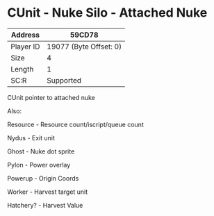 #  CUnit - Nuke Silo - Attached Nuke
Address   | 59CD78
----------|-------------
Player ID | 19077 (Byte Offset: 0)
Size 	  | 4
Length 	  | 1
SC:R      | Supported

CUnit pointer to attached nuke

Also:
Resource - Resource count/iscript/queue count
Nydus - Exit unit
Ghost - Nuke dot sprite
Pylon - Power overlay
Powerup - Origin Coords
Worker - Harvest target unit
Hatchery? - Harvest Value
